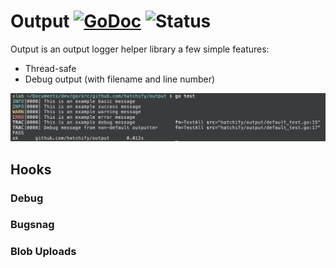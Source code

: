 # Output [![GoDoc](https://godoc.org/github.com/hatchify/output?status.svg)](https://godoc.org/github.com/hatchify/output) ![Status](https://img.shields.io/badge/status-beta-yellow.svg)
Output is an output logger helper library a few simple features:

* Thread-safe
* Debug output (with filename and line number)

![screenshot](screenshot.png "Screenshot of output")

## Hooks

### Debug

### Bugsnag

### Blob Uploads
